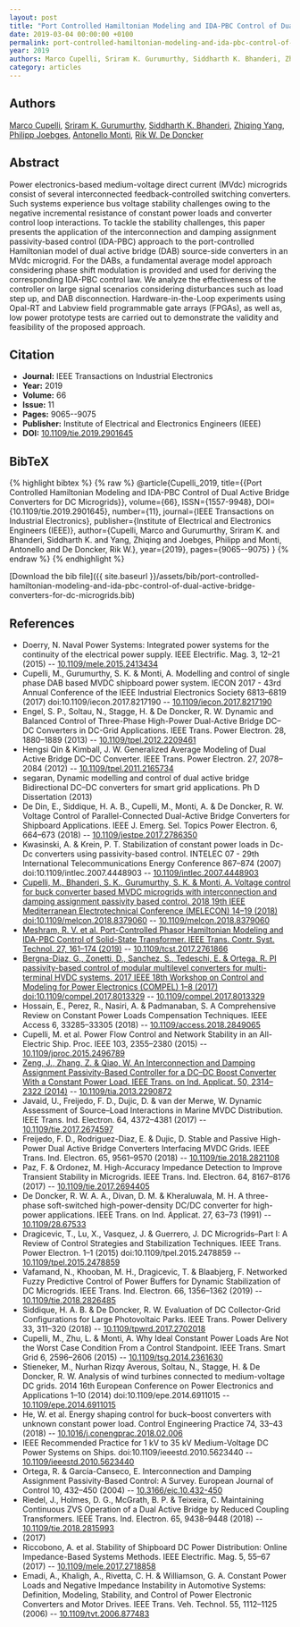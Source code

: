 ```yaml
---
layout: post
title: "Port Controlled Hamiltonian Modeling and IDA-PBC Control of Dual Active Bridge Converters for DC Microgrids"
date: 2019-03-04 00:00:00 +0100
permalink: port-controlled-hamiltonian-modeling-and-ida-pbc-control-of-dual-active-bridge-converters-for-dc-microgrids
year: 2019
authors: Marco Cupelli, Sriram K. Gurumurthy, Siddharth K. Bhanderi, Zhiqing Yang, Philipp Joebges, Antonello Monti, Rik W. De Doncker
category: articles
---
```

 
## Authors
[Marco Cupelli](authors/marco-cupelli), [Sriram K. Gurumurthy](authors/sriram-karthik-gurumurthy), [Siddharth K. Bhanderi](authors/siddharth-kiranbhai-bhanderi), [Zhiqing Yang](authors/zhiqing-yang), [Philipp Joebges](authors/philipp-joebges), [Antonello Monti](authors/antonello-monti), [Rik W. De Doncker](authors/rik-w-de-doncker)
 
## Abstract
Power electronics-based medium-voltage direct current (MVdc) microgrids consist of several interconnected feedback-controlled switching converters. Such systems experience bus voltage stability challenges owing to the negative incremental resistance of constant power loads and converter control loop interactions. To tackle the stability challenges, this paper presents the application of the interconnection and damping assignment passivity-based control (IDA-PBC) approach to the port-controlled Hamiltonian model of dual active bridge (DAB) source-side converters in an MVdc microgrid. For the DABs, a fundamental average model approach considering phase shift modulation is provided and used for deriving the corresponding IDA-PBC control law. We analyze the effectiveness of the controller on large signal scenarios considering disturbances such as load step up, and DAB disconnection. Hardware-in-the-Loop experiments using Opal-RT and Labview field programmable gate arrays (FPGAs), as well as, low power prototype tests are carried out to demonstrate the validity and feasibility of the proposed approach.
 
## Citation
- **Journal:** IEEE Transactions on Industrial Electronics
- **Year:** 2019
- **Volume:** 66
- **Issue:** 11
- **Pages:** 9065--9075
- **Publisher:** Institute of Electrical and Electronics Engineers (IEEE)
- **DOI:** [10.1109/tie.2019.2901645](https://doi.org/10.1109/tie.2019.2901645)
 
## BibTeX
{% highlight bibtex %}
{% raw %}
@article{Cupelli_2019,
  title={{Port Controlled Hamiltonian Modeling and IDA-PBC Control of Dual Active Bridge Converters for DC Microgrids}},
  volume={66},
  ISSN={1557-9948},
  DOI={10.1109/tie.2019.2901645},
  number={11},
  journal={IEEE Transactions on Industrial Electronics},
  publisher={Institute of Electrical and Electronics Engineers (IEEE)},
  author={Cupelli, Marco and Gurumurthy, Sriram K. and Bhanderi, Siddharth K. and Yang, Zhiqing and Joebges, Philipp and Monti, Antonello and De Doncker, Rik W.},
  year={2019},
  pages={9065--9075}
}
{% endraw %}
{% endhighlight %}
 
[Download the bib file]({{ site.baseurl }}/assets/bib/port-controlled-hamiltonian-modeling-and-ida-pbc-control-of-dual-active-bridge-converters-for-dc-microgrids.bib)
 
## References
- Doerry, N. Naval Power Systems: Integrated power systems for the continuity of the electrical power supply. IEEE Electrific. Mag. 3, 12–21 (2015) -- [10.1109/mele.2015.2413434](https://doi.org/10.1109/mele.2015.2413434)
- Cupelli, M., Gurumurthy, S. K. & Monti, A. Modelling and control of single phase DAB based MVDC shipboard power system. IECON 2017 - 43rd Annual Conference of the IEEE Industrial Electronics Society 6813–6819 (2017) doi:10.1109/iecon.2017.8217190 -- [10.1109/iecon.2017.8217190](https://doi.org/10.1109/iecon.2017.8217190)
- Engel, S. P., Soltau, N., Stagge, H. & De Doncker, R. W. Dynamic and Balanced Control of Three-Phase High-Power Dual-Active Bridge DC–DC Converters in DC-Grid Applications. IEEE Trans. Power Electron. 28, 1880–1889 (2013) -- [10.1109/tpel.2012.2209461](https://doi.org/10.1109/tpel.2012.2209461)
- Hengsi Qin & Kimball, J. W. Generalized Average Modeling of Dual Active Bridge DC–DC Converter. IEEE Trans. Power Electron. 27, 2078–2084 (2012) -- [10.1109/tpel.2011.2165734](https://doi.org/10.1109/tpel.2011.2165734)
- segaran, Dynamic modelling and control of dual active bridge Bidirectional DC&#x2013;DC converters for smart grid applications. Ph D Dissertation (2013)
- De Din, E., Siddique, H. A. B., Cupelli, M., Monti, A. & De Doncker, R. W. Voltage Control of Parallel-Connected Dual-Active Bridge Converters for Shipboard Applications. IEEE J. Emerg. Sel. Topics Power Electron. 6, 664–673 (2018) -- [10.1109/jestpe.2017.2786350](https://doi.org/10.1109/jestpe.2017.2786350)
- Kwasinski, A. & Krein, P. T. Stabilization of constant power loads in Dc-Dc converters using passivity-based control. INTELEC 07 - 29th International Telecommunications Energy Conference 867–874 (2007) doi:10.1109/intlec.2007.4448903 -- [10.1109/intlec.2007.4448903](https://doi.org/10.1109/intlec.2007.4448903)
- [Cupelli, M., Bhanderi, S. K., Gurumurthy, S. K. & Monti, A. Voltage control for buck converter based MVDC microgrids with interconnection and damping assignment passivity based control. 2018 19th IEEE Mediterranean Electrotechnical Conference (MELECON) 14–19 (2018) doi:10.1109/melcon.2018.8379060](voltage-control-for-buck-converter-based-mvdc-microgrids-with-interconnection-and-damping-assignment-passivity-based-control) -- [10.1109/melcon.2018.8379060](https://doi.org/10.1109/melcon.2018.8379060)
- [Meshram, R. V. et al. Port-Controlled Phasor Hamiltonian Modeling and IDA-PBC Control of Solid-State Transformer. IEEE Trans. Contr. Syst. Technol. 27, 161–174 (2019)](port-controlled-phasor-hamiltonian-modeling-and-ida-pbc-control-of-solid-state-transformer) -- [10.1109/tcst.2017.2761866](https://doi.org/10.1109/tcst.2017.2761866)
- [Bergna-Diaz, G., Zonetti, D., Sanchez, S., Tedeschi, E. & Ortega, R. PI passivity-based control of modular multilevel converters for multi-terminal HVDC systems. 2017 IEEE 18th Workshop on Control and Modeling for Power Electronics (COMPEL) 1–8 (2017) doi:10.1109/compel.2017.8013329](pi-passivity-based-control-of-modular-multilevel-converters-for-multi-terminal-hvdc-systems) -- [10.1109/compel.2017.8013329](https://doi.org/10.1109/compel.2017.8013329)
- Hossain, E., Perez, R., Nasiri, A. & Padmanaban, S. A Comprehensive Review on Constant Power Loads Compensation Techniques. IEEE Access 6, 33285–33305 (2018) -- [10.1109/access.2018.2849065](https://doi.org/10.1109/access.2018.2849065)
- Cupelli, M. et al. Power Flow Control and Network Stability in an All-Electric Ship. Proc. IEEE 103, 2355–2380 (2015) -- [10.1109/jproc.2015.2496789](https://doi.org/10.1109/jproc.2015.2496789)
- [Zeng, J., Zhang, Z. & Qiao, W. An Interconnection and Damping Assignment Passivity-Based Controller for a DC–DC Boost Converter With a Constant Power Load. IEEE Trans. on Ind. Applicat. 50, 2314–2322 (2014)](an-interconnection-and-damping-assignment-passivity-based-controller-for-a-dc-dc-boost-converter-with-a-constant-power-load) -- [10.1109/tia.2013.2290872](https://doi.org/10.1109/tia.2013.2290872)
- Javaid, U., Freijedo, F. D., Dujic, D. & van der Merwe, W. Dynamic Assessment of Source–Load Interactions in Marine MVDC Distribution. IEEE Trans. Ind. Electron. 64, 4372–4381 (2017) -- [10.1109/tie.2017.2674597](https://doi.org/10.1109/tie.2017.2674597)
- Freijedo, F. D., Rodriguez-Diaz, E. & Dujic, D. Stable and Passive High-Power Dual Active Bridge Converters Interfacing MVDC Grids. IEEE Trans. Ind. Electron. 65, 9561–9570 (2018) -- [10.1109/tie.2018.2821108](https://doi.org/10.1109/tie.2018.2821108)
- Paz, F. & Ordonez, M. High-Accuracy Impedance Detection to Improve Transient Stability in Microgrids. IEEE Trans. Ind. Electron. 64, 8167–8176 (2017) -- [10.1109/tie.2017.2694405](https://doi.org/10.1109/tie.2017.2694405)
- De Doncker, R. W. A. A., Divan, D. M. & Kheraluwala, M. H. A three-phase soft-switched high-power-density DC/DC converter for high-power applications. IEEE Trans. on Ind. Applicat. 27, 63–73 (1991) -- [10.1109/28.67533](https://doi.org/10.1109/28.67533)
- Dragicevic, T., Lu, X., Vasquez, J. & Guerrero, J. DC Microgrids–Part I: A Review of Control Strategies and Stabilization Techniques. IEEE Trans. Power Electron. 1–1 (2015) doi:10.1109/tpel.2015.2478859 -- [10.1109/tpel.2015.2478859](https://doi.org/10.1109/tpel.2015.2478859)
- Vafamand, N., Khooban, M. H., Dragicevic, T. & Blaabjerg, F. Networked Fuzzy Predictive Control of Power Buffers for Dynamic Stabilization of DC Microgrids. IEEE Trans. Ind. Electron. 66, 1356–1362 (2019) -- [10.1109/tie.2018.2826485](https://doi.org/10.1109/tie.2018.2826485)
- Siddique, H. A. B. & De Doncker, R. W. Evaluation of DC Collector-Grid Configurations for Large Photovoltaic Parks. IEEE Trans. Power Delivery 33, 311–320 (2018) -- [10.1109/tpwrd.2017.2702018](https://doi.org/10.1109/tpwrd.2017.2702018)
- Cupelli, M., Zhu, L. & Monti, A. Why Ideal Constant Power Loads Are Not the Worst Case Condition From a Control Standpoint. IEEE Trans. Smart Grid 6, 2596–2606 (2015) -- [10.1109/tsg.2014.2361630](https://doi.org/10.1109/tsg.2014.2361630)
- Stieneker, M., Nurhan Rizqy Averous, Soltau, N., Stagge, H. & De Doncker, R. W. Analysis of wind turbines connected to medium-voltage DC grids. 2014 16th European Conference on Power Electronics and Applications 1–10 (2014) doi:10.1109/epe.2014.6911015 -- [10.1109/epe.2014.6911015](https://doi.org/10.1109/epe.2014.6911015)
- He, W. et al. Energy shaping control for buck–boost converters with unknown constant power load. Control Engineering Practice 74, 33–43 (2018) -- [10.1016/j.conengprac.2018.02.006](https://doi.org/10.1016/j.conengprac.2018.02.006)
- IEEE Recommended Practice for 1 kV to 35 kV Medium-Voltage DC Power Systems on Ships. doi:10.1109/ieeestd.2010.5623440 -- [10.1109/ieeestd.2010.5623440](https://doi.org/10.1109/ieeestd.2010.5623440)
- Ortega, R. & García-Canseco, E. Interconnection and Damping Assignment Passivity-Based Control: A Survey. European Journal of Control 10, 432–450 (2004) -- [10.3166/ejc.10.432-450](https://doi.org/10.3166/ejc.10.432-450)
- Riedel, J., Holmes, D. G., McGrath, B. P. & Teixeira, C. Maintaining Continuous ZVS Operation of a Dual Active Bridge by Reduced Coupling Transformers. IEEE Trans. Ind. Electron. 65, 9438–9448 (2018) -- [10.1109/tie.2018.2815993](https://doi.org/10.1109/tie.2018.2815993)
- (2017)
- Riccobono, A. et al. Stability of Shipboard DC Power Distribution: Online Impedance-Based Systems Methods. IEEE Electrific. Mag. 5, 55–67 (2017) -- [10.1109/mele.2017.2718858](https://doi.org/10.1109/mele.2017.2718858)
- Emadi, A., Khaligh, A., Rivetta, C. H. & Williamson, G. A. Constant Power Loads and Negative Impedance Instability in Automotive Systems: Definition, Modeling, Stability, and Control of Power Electronic Converters and Motor Drives. IEEE Trans. Veh. Technol. 55, 1112–1125 (2006) -- [10.1109/tvt.2006.877483](https://doi.org/10.1109/tvt.2006.877483)

